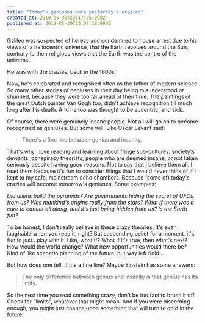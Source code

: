 ```yaml
---
title: "Today's geniuses were yesterday's crazies"
created_at: 2019-05-30T22:17:35.000Z
published_at: 2019-05-30T23:07:18.000Z
---
```

Galileo was suspected of heresy and condemned to house arrest due to his views of a heliocentric universe, that the Earth revolved around the Sun, contrary to then religious views that the Earth was the centre of the universe.  

  

He was with the crazies, back in the 1600s. 

  

Now, he's celebrated and recognised often as the father of modern science. So many other stories of geniuses in their day being misunderstood or shunned, because they were too far ahead of their time. The paintings of the great Dutch painter Van Gogh too, didn't achieve recognition till much long after his death. And he too was thought to be eccentric, and sick. 

  

Of course, there were genuinely insane people. Not all will go on to become recognised as geniuses. But some will. Like Oscar Levant said: 

  

> There's a fine line between genius and insanity.

  

That's why I love reading and learning about fringe sub-cultures, society's deviants, conspiracy theorists, people who are deemed insane, or not taken seriously despite having good reasons. Not to say that I believe them all. I read them because it's fun to consider things that I would never think of if I kept to my safe, mainstream echo chambers. Because (some of) today's crazies will become tomorrow's geniuses. Some examples:

  

_Did aliens build the pyramids? Are governments hiding the secret of UFOs from us? Was mankind's origins really from the stars? What if there was a cure to cancer all along, and it's just being hidden from us? Is the Earth flat?_

  

To be honest, I don't really believe in these crazy theories. It's even laughable when you read it, right? But suspending belief for a moment, it's fun to just...play with it. Like, what if? What if it's true, then what's next? How would the world change? What new opportunities would there be? Kind of like scenario planning of the future, but way left field...  

  

But how does one tell, if it's a fine line? Maybe Einstein has some answers:  

  

> The only difference between genius and insanity is that genius has its limits.

  

So the next time you read something crazy, don't be too fast to brush it off. Check for "limits", whatever that might mean. And if you were discerning enough, you might just chance upon something that will turn to gold in the future.
